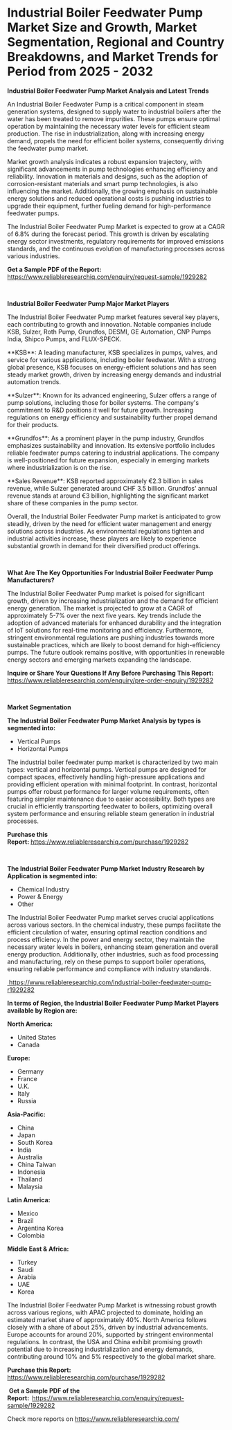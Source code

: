 <p><h1>Industrial Boiler Feedwater Pump Market Size and Growth, Market Segmentation, Regional and Country Breakdowns, and Market Trends for Period from 2025 -  2032</h1></p><p><strong>Industrial Boiler Feedwater Pump Market Analysis and Latest Trends</strong></p>
<p><p>An Industrial Boiler Feedwater Pump is a critical component in steam generation systems, designed to supply water to industrial boilers after the water has been treated to remove impurities. These pumps ensure optimal operation by maintaining the necessary water levels for efficient steam production. The rise in industrialization, along with increasing energy demand, propels the need for efficient boiler systems, consequently driving the feedwater pump market.</p><p>Market growth analysis indicates a robust expansion trajectory, with significant advancements in pump technologies enhancing efficiency and reliability. Innovation in materials and designs, such as the adoption of corrosion-resistant materials and smart pump technologies, is also influencing the market. Additionally, the growing emphasis on sustainable energy solutions and reduced operational costs is pushing industries to upgrade their equipment, further fueling demand for high-performance feedwater pumps.</p><p>The Industrial Boiler Feedwater Pump Market is expected to grow at a CAGR of 6.8% during the forecast period. This growth is driven by escalating energy sector investments, regulatory requirements for improved emissions standards, and the continuous evolution of manufacturing processes across various industries.</p></p>
<p><strong>Get a Sample PDF of the Report:&nbsp;</strong> <a href="https://www.reliableresearchiq.com/enquiry/request-sample/1929282?utm_campaign=3130&utm_medium=2&utm_source=Github&utm_content=ia&utm_term=29032025&utm_id=industrial-boiler-feedwater-pump">https://www.reliableresearchiq.com/enquiry/request-sample/1929282</a></p>
<p>&nbsp;</p>
<p><strong>Industrial Boiler Feedwater Pump Major Market Players</strong></p>
<p><p>The Industrial Boiler Feedwater Pump market features several key players, each contributing to growth and innovation. Notable companies include KSB, Sulzer, Roth Pump, Grundfos, DESMI, GE Automation, CNP Pumps India, Shipco Pumps, and FLUX-SPECK.</p><p>**KSB**: A leading manufacturer, KSB specializes in pumps, valves, and service for various applications, including boiler feedwater. With a strong global presence, KSB focuses on energy-efficient solutions and has seen steady market growth, driven by increasing energy demands and industrial automation trends.</p><p>**Sulzer**: Known for its advanced engineering, Sulzer offers a range of pump solutions, including those for boiler systems. The company's commitment to R&D positions it well for future growth. Increasing regulations on energy efficiency and sustainability further propel demand for their products.</p><p>**Grundfos**: As a prominent player in the pump industry, Grundfos emphasizes sustainability and innovation. Its extensive portfolio includes reliable feedwater pumps catering to industrial applications. The company is well-positioned for future expansion, especially in emerging markets where industrialization is on the rise.</p><p>**Sales Revenue**: KSB reported approximately €2.3 billion in sales revenue, while Sulzer generated around CHF 3.5 billion. Grundfos' annual revenue stands at around €3 billion, highlighting the significant market share of these companies in the pump sector.</p><p>Overall, the Industrial Boiler Feedwater Pump market is anticipated to grow steadily, driven by the need for efficient water management and energy solutions across industries. As environmental regulations tighten and industrial activities increase, these players are likely to experience substantial growth in demand for their diversified product offerings.</p></p>
<p>&nbsp;</p>
<p><strong>What Are The Key Opportunities For Industrial Boiler Feedwater Pump Manufacturers?</strong></p>
<p><p>The Industrial Boiler Feedwater Pump market is poised for significant growth, driven by increasing industrialization and the demand for efficient energy generation. The market is projected to grow at a CAGR of approximately 5-7% over the next five years. Key trends include the adoption of advanced materials for enhanced durability and the integration of IoT solutions for real-time monitoring and efficiency. Furthermore, stringent environmental regulations are pushing industries towards more sustainable practices, which are likely to boost demand for high-efficiency pumps. The future outlook remains positive, with opportunities in renewable energy sectors and emerging markets expanding the landscape.</p></p>
<p><strong>Inquire or Share Your Questions If Any Before Purchasing This Report:</strong> <a href="https://www.reliableresearchiq.com/enquiry/pre-order-enquiry/1929282?utm_campaign=3130&utm_medium=2&utm_source=Github&utm_content=ia&utm_term=29032025&utm_id=industrial-boiler-feedwater-pump">https://www.reliableresearchiq.com/enquiry/pre-order-enquiry/1929282</a></p>
<p>&nbsp;</p>
<p><strong>Market Segmentation</strong></p>
<p><strong>The Industrial Boiler Feedwater Pump Market Analysis by types is segmented into:</strong></p>
<p><ul><li>Vertical Pumps</li><li>Horizontal Pumps</li></ul></p>
<p><p>The industrial boiler feedwater pump market is characterized by two main types: vertical and horizontal pumps. Vertical pumps are designed for compact spaces, effectively handling high-pressure applications and providing efficient operation with minimal footprint. In contrast, horizontal pumps offer robust performance for larger volume requirements, often featuring simpler maintenance due to easier accessibility. Both types are crucial in efficiently transporting feedwater to boilers, optimizing overall system performance and ensuring reliable steam generation in industrial processes.</p></p>
<p><strong>Purchase this Report:&nbsp;</strong><a href="https://www.reliableresearchiq.com/purchase/1929282?utm_campaign=3130&utm_medium=2&utm_source=Github&utm_content=ia&utm_term=29032025&utm_id=industrial-boiler-feedwater-pump">https://www.reliableresearchiq.com/purchase/1929282</a></p>
<p>&nbsp;</p>
<p><strong>The Industrial Boiler Feedwater Pump Market Industry Research by Application is segmented into:</strong></p>
<p><ul><li>Chemical Industry</li><li>Power & Energy</li><li>Other</li></ul></p>
<p><p>The Industrial Boiler Feedwater Pump market serves crucial applications across various sectors. In the chemical industry, these pumps facilitate the efficient circulation of water, ensuring optimal reaction conditions and process efficiency. In the power and energy sector, they maintain the necessary water levels in boilers, enhancing steam generation and overall energy production. Additionally, other industries, such as food processing and manufacturing, rely on these pumps to support boiler operations, ensuring reliable performance and compliance with industry standards.</p></p>
<p><a href="https://www.reliableresearchiq.com/industrial-boiler-feedwater-pump-r1929282?utm_campaign=3130&utm_medium=2&utm_source=Github&utm_content=ia&utm_term=29032025&utm_id=industrial-boiler-feedwater-pump">&nbsp;https://www.reliableresearchiq.com/industrial-boiler-feedwater-pump-r1929282</a></p>
<p><strong>In terms of Region, the Industrial Boiler Feedwater Pump Market Players available by Region are:</strong></p>
<p>
    <p> <strong> North America: </strong>
        <ul>
            <li>United States</li>
            <li>Canada</li>
        </ul>
        </p> 
    <p> <strong> Europe: </strong>
        <ul>
            <li>Germany</li>
            <li>France</li>
            <li>U.K.</li>
            <li>Italy</li>
            <li>Russia</li>
        </ul>
        </p> 
    <p> <strong> Asia-Pacific: </strong>
        <ul>
            <li>China</li>
            <li>Japan</li>
            <li>South Korea</li>
            <li>India</li>
            <li>Australia</li>
            <li>China Taiwan</li>
            <li>Indonesia</li>
            <li>Thailand</li>
            <li>Malaysia</li>
        </ul>
        </p> 
    <p> <strong> Latin America: </strong>
        <ul>
            <li>Mexico</li>
            <li>Brazil</li>
            <li>Argentina Korea</li>
            <li>Colombia</li>
        </ul>
        </p> 
    <p> <strong> Middle East & Africa: </strong>
        <ul>
            <li>Turkey</li>
            <li>Saudi</li>
            <li>Arabia</li>
            <li>UAE</li>
            <li>Korea</li>
        </ul>
    </p>
    </p>
<p><p>The Industrial Boiler Feedwater Pump Market is witnessing robust growth across various regions, with APAC projected to dominate, holding an estimated market share of approximately 40%. North America follows closely with a share of about 25%, driven by industrial advancements. Europe accounts for around 20%, supported by stringent environmental regulations. In contrast, the USA and China exhibit promising growth potential due to increasing industrialization and energy demands, contributing around 10% and 5% respectively to the global market share.</p></p>
<p><strong>Purchase this Report: </strong><a href="https://www.reliableresearchiq.com/purchase/1929282?utm_campaign=3130&utm_medium=2&utm_source=Github&utm_content=ia&utm_term=29032025&utm_id=industrial-boiler-feedwater-pump">https://www.reliableresearchiq.com/purchase/1929282</a></p>
<p>&nbsp;<strong>Get a Sample PDF of the Report:&nbsp;&nbsp;</strong><a href="https://www.reliableresearchiq.com/enquiry/request-sample/1929282?utm_campaign=3130&utm_medium=2&utm_source=Github&utm_content=ia&utm_term=29032025&utm_id=industrial-boiler-feedwater-pump">https://www.reliableresearchiq.com/enquiry/request-sample/1929282</a></p>
<p><strong></strong></p>
<p>Check more reports on <a href="https://www.reliableresearchiq.com/?utm_campaign=3130&utm_medium=2&utm_source=Github&utm_content=ia&utm_term=29032025&utm_id=industrial-boiler-feedwater-pump">https://www.reliableresearchiq.com/</a></p>